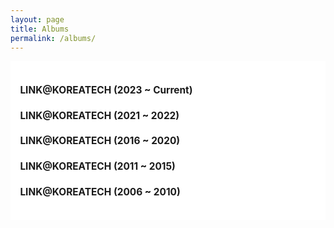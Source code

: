 ```yaml
---
layout: page
title: Albums
permalink: /albums/
---
```

<style>
    h4 {
        font-weight: bold;
    }
</style>
<section>
    <div class="cw-content container-fluid">
        <div class="cyw-container">
            <div class="container">
                <!--Start Container Div-->
                <div style="background-color:white; font-size: 110%; font-weight: bold" class="container-fluid">
                    <!--Start Content Grid-->
                    <div class="row content">
                        <div style="padding:1.0em" class="content-wrapper">
                            <h4 class = "title-level-4 year"> 
                                LINK@KOREATECH (2023 ~ Current)
                                <a href="https://www.icloud.com/sharedalbum/#B0dG6XBubJtre2f" target="_blank">
                                    <i class="fa fa-link" aria-hidden="true"></i>
                                </a>
                            </h4>
                            <h4 class = "title-level-4 year"> 
                                LINK@KOREATECH (2021 ~ 2022) 
                                <a href="https://www.icloud.com/sharedalbum/#B0dG4TcsmNSALW" target="_blank">
                                    <i class="fa fa-link" aria-hidden="true"></i>
                                </a>
                            </h4>
                            <h4 class = "title-level-4 year"> 
                                LINK@KOREATECH (2016 ~ 2020)
                                <a href="https://www.icloud.com/sharedalbum/#B0d5qXGF1GI1e8p" target="_blank">
                                    <i class="fa fa-link" aria-hidden="true"></i>
                                </a>
                            </h4>
                            <h4 class = "title-level-4 year">
                                LINK@KOREATECH (2011 ~ 2015)
                                <a href="https://www.icloud.com/sharedalbum/#B0dGWZuqD9m5n4" target="_blank">
                                    <i class="fa fa-link" aria-hidden="true"></i>
                                </a>
                            </h4>
                            <h4 class = "title-level-4 year">
                                LINK@KOREATECH (2006 ~ 2010)
                                <a href="https://www.icloud.com/sharedalbum/#B0dGY8gBY2Ck9L" target="_blank">
                                    <i class="fa fa-link" aria-hidden="true"></i>
                                </a>
                            </h4>
                        </div>
                    </div>
                    <div class="clear"></div>
                    <!--End Content Grid-->
                </div>
            </div>
        </div>
        <!--End Container Div-->
    </div>
</section>

<script type="text/javascript">
    var acc = document.getElementsByClassName("accordion");

    for (var i = 0; i < acc.length; i++) {
        acc[i].addEventListener("click", function () {
            this.classList.toggle("acc_active");
            var panel = this.nextElementSibling;
            if (panel.style.maxHeight) {
                panel.style.maxHeight = null;
            } else {
                panel.style.maxHeight = panel.scrollHeight + "px";
            }
        });
    }

    for (var i = 0; i < acc.length; i++) {
        acc[i].click();
    }
</script>